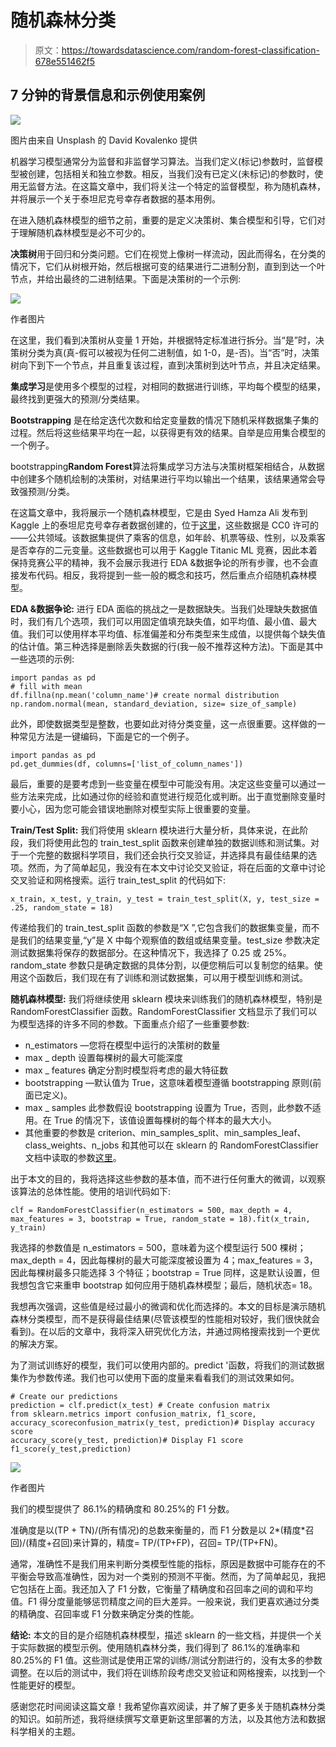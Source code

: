 # 随机森林分类

> 原文：<https://towardsdatascience.com/random-forest-classification-678e551462f5>

## 7 分钟的背景信息和示例使用案例

![](img/1f19456ee5be2b981e5384b740374f79.png)

图片由来自 Unsplash 的 David Kovalenko 提供

机器学习模型通常分为监督和非监督学习算法。当我们定义(标记)参数时，监督模型被创建，包括相关和独立参数。相反，当我们没有已定义(未标记)的参数时，使用无监督方法。在这篇文章中，我们将关注一个特定的监督模型，称为随机森林，并将展示一个关于泰坦尼克号幸存者数据的基本用例。

在进入随机森林模型的细节之前，重要的是定义决策树、集合模型和引导，它们对于理解随机森林模型是必不可少的。

**决策树**用于回归和分类问题。它们在视觉上像树一样流动，因此而得名，在分类的情况下，它们从树根开始，然后根据可变的结果进行二进制分割，直到到达一个叶节点，并给出最终的二进制结果。下面是决策树的一个示例:

![](img/1cbdf67235c69d66e828d1809e8da507.png)

作者图片

在这里，我们看到决策树从变量 1 开始，并根据特定标准进行拆分。当“是”时，决策树分类为真(真-假可以被视为任何二进制值，如 1-0，是-否)。当“否”时，决策树向下到下一个节点，并且重复该过程，直到决策树到达叶节点，并且决定结果。

**集成学习**是使用多个模型的过程，对相同的数据进行训练，平均每个模型的结果，最终找到更强大的预测/分类结果。

**Bootstrapping** 是在给定迭代次数和给定变量数的情况下随机采样数据集子集的过程。然后将这些结果平均在一起，以获得更有效的结果。自举是应用集合模型的一个例子。

bootstrapping**Random Forest**算法将集成学习方法与决策树框架相结合，从数据中创建多个随机绘制的决策树，对结果进行平均以输出一个结果，该结果通常会导致强预测/分类。

在这篇文章中，我将展示一个随机森林模型，它是由 Syed Hamza Ali 发布到 Kaggle 上的泰坦尼克号幸存者数据创建的，位于[这里](https://www.kaggle.com/hesh97/titanicdataset-traincsv)，这些数据是 CC0 许可的——公共领域。该数据集提供了乘客的信息，如年龄、机票等级、性别，以及乘客是否幸存的二元变量。这些数据也可以用于 Kaggle Titanic ML 竞赛，因此本着保持竞赛公平的精神，我不会展示我进行 EDA &数据争论的所有步骤，也不会直接发布代码。相反，我将提到一些一般的概念和技巧，然后重点介绍随机森林模型。

**EDA &数据争论:** 进行 EDA 面临的挑战之一是数据缺失。当我们处理缺失数据值时，我们有几个选项，我们可以用固定值填充缺失值，如平均值、最小值、最大值。我们可以使用样本平均值、标准偏差和分布类型来生成值，以提供每个缺失值的估计值。第三种选择是删除丢失数据的行(我一般不推荐这种方法)。下面是其中一些选项的示例:

```
import pandas as pd
# fill with mean
df.fillna(np.mean('column_name')# create normal distribution
np.random.normal(mean, standard_deviation, size= size_of_sample)
```

此外，即使数据类型是整数，也要如此对待分类变量，这一点很重要。这样做的一种常见方法是一键编码，下面是它的一个例子。

```
import pandas as pd
pd.get_dummies(df, columns=['list_of_column_names'])
```

最后，重要的是要考虑到一些变量在模型中可能没有用。决定这些变量可以通过一些方法来完成，比如通过你的经验和直觉进行规范化或判断。出于直觉删除变量时要小心，因为您可能会错误地删除对模型实际上很重要的变量。

**Train/Test Split:** 我们将使用 sklearn 模块进行大量分析，具体来说，在此阶段，我们将使用此包的 train_test_split 函数来创建单独的数据训练和测试集。对于一个完整的数据科学项目，我们还会执行交叉验证，并选择具有最佳结果的选项。然而，为了简单起见，我没有在本文中讨论交叉验证，将在后面的文章中讨论交叉验证和网格搜索。运行 train_test_split 的代码如下:

```
x_train, x_test, y_train, y_test = train_test_split(X, y, test_size = .25, random_state = 18)
```

传递给我们的 train_test_split 函数的参数是“X ”,它包含我们的数据集变量，而不是我们的结果变量,“y”是 X 中每个观察值的数组或结果变量。test_size 参数决定测试数据集将保存的数据部分。在这种情况下，我选择了 0.25 或 25%。random_state 参数只是确定数据的具体分割，以便您稍后可以复制您的结果。使用这个函数后，我们现在有了训练和测试数据集，可以用于模型训练和测试。

**随机森林模型:** 我们将继续使用 sklearn 模块来训练我们的随机森林模型，特别是 RandomForestClassifier 函数。RandomForestClassifier 文档显示了我们可以为模型选择的许多不同的参数。下面重点介绍了一些重要参数:

*   n_estimators —您将在模型中运行的决策树的数量
*   max _ depth 设置每棵树的最大可能深度
*   max _ features 确定分割时模型将考虑的最大特征数
*   bootstrapping —默认值为 True，这意味着模型遵循 bootstrapping 原则(前面已定义)。
*   max _ samples 此参数假设 bootstrapping 设置为 True，否则，此参数不适用。在 True 的情况下，该值设置每棵树的每个样本的最大大小。
*   其他重要的参数是 criterion、min_samples_split、min_samples_leaf、class_weights、n_jobs 和其他可以在 sklearn 的 RandomForestClassifier 文档中读取的参数[这里](https://scikit-learn.org/stable/modules/generated/sklearn.ensemble.RandomForestClassifier.html)。

出于本文的目的，我将选择这些参数的基本值，而不进行任何重大的微调，以观察该算法的总体性能。使用的培训代码如下:

```
clf = RandomForestClassifier(n_estimators = 500, max_depth = 4, max_features = 3, bootstrap = True, random_state = 18).fit(x_train, y_train)
```

我选择的参数值是 n_estimators = 500，意味着为这个模型运行 500 棵树；max_depth = 4，因此每棵树的最大可能深度被设置为 4；max_features = 3，因此每棵树最多只能选择 3 个特征；bootstrap = True 同样，这是默认设置，但我想包含它来重申 bootstrap 如何应用于随机森林模型；最后，随机状态= 18。

我想再次强调，这些值是经过最小的微调和优化而选择的。本文的目标是演示随机森林分类模型，而不是获得最佳结果(尽管该模型的性能相对较好，我们很快就会看到)。在以后的文章中，我将深入研究优化方法，并通过网格搜索找到一个更优的解决方案。

为了测试训练好的模型，我们可以使用内部的。predict '函数，将我们的测试数据集作为参数传递。我们也可以使用下面的度量来看看我们的测试效果如何。

```
# Create our predictions
prediction = clf.predict(x_test) # Create confusion matrix
from sklearn.metrics import confusion_matrix, f1_score, accuracy_scoreconfusion_matrix(y_test, prediction)# Display accuracy score
accuracy_score(y_test, prediction)# Display F1 score
f1_score(y_test,prediction)
```

![](img/a28fb68f1aa27767421b6b9816d0645b.png)

作者图片

我们的模型提供了 86.1%的精确度和 80.25%的 F1 分数。

准确度是以(TP + TN)/(所有情况)的总数来衡量的，而 F1 分数是以 2*(精度*召回)/(精度+召回)来计算的，精度= TP/(TP+FP)，召回= TP/(TP+FN)。

通常，准确性不是我们用来判断分类模型性能的指标，原因是数据中可能存在的不平衡会导致高准确性，因为对一个类别的预测不平衡。然而，为了简单起见，我把它包括在上面。我还加入了 F1 分数，它衡量了精确度和召回率之间的调和平均值。F1 得分度量能够惩罚精度之间的巨大差异。一般来说，我们更喜欢通过分类的精确度、召回率或 F1 分数来确定分类的性能。

**结论:** 本文的目的是介绍随机森林模型，描述 sklearn 的一些文档，并提供一个关于实际数据的模型示例。使用随机森林分类，我们得到了 86.1%的准确率和 80.25%的 F1 值。这些测试是使用正常的训练/测试分割进行的，没有太多的参数调整。在以后的测试中，我们将在训练阶段考虑交叉验证和网格搜索，以找到一个性能更好的模型。

感谢您花时间阅读这篇文章！我希望你喜欢阅读，并了解了更多关于随机森林分类的知识。如前所述，我将继续撰写文章更新这里部署的方法，以及其他方法和数据科学相关的主题。
